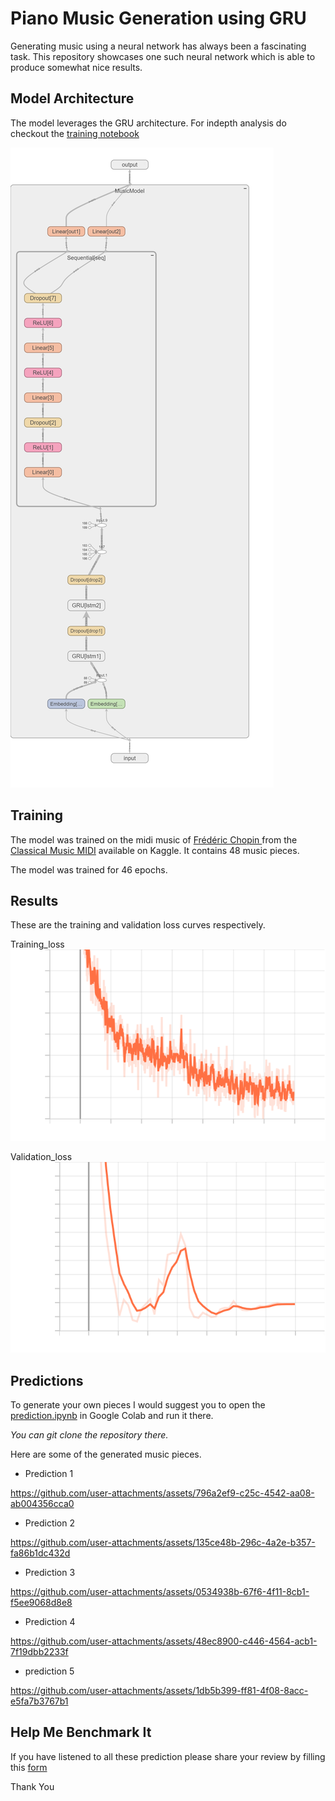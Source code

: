 # Piano Music Generation using GRU
Generating music using a neural network has always been a fascinating task.
This repository showcases one such neural network which  is able to produce somewhat nice results.

## Model Architecture
The model leverages the GRU architecture.
For indepth analysis do checkout the [training notebook](./MusicGen.ipynb)

![architecture](./results/version_0.png)

## Training
The model was trained on the midi music of [Frédéric Chopin
](https://en.wikipedia.org/wiki/Fr%C3%A9d%C3%A9ric_Chopin) from the [Classical Music MIDI](https://www.kaggle.com/datasets/soumikrakshit/classical-music-midi?select=albeniz)
available on Kaggle. It contains 48 music pieces.

The model was trained for 46 epochs.

## Results
These are the training and validation loss curves respectively.

Training_loss
![train loss](results/train_loss.svg)

Validation_loss
![validation loss](results/val_loss.svg)


## Predictions

To generate your own pieces I would suggest you to open the [prediction.ipynb](prediction.ipynb) in Google Colab and run it there.

*You can git clone the repository there.*

Here are some of the generated music pieces.

* Prediction 1
  
https://github.com/user-attachments/assets/796a2ef9-c25c-4542-aa08-ab004356cca0



* Prediction 2


https://github.com/user-attachments/assets/135ce48b-296c-4a2e-b357-fa86b1dc432d



* Prediction 3


https://github.com/user-attachments/assets/0534938b-67f6-4f11-8cb1-f5ee9068d8e8



* Prediction 4


https://github.com/user-attachments/assets/48ec8900-c446-4564-acb1-7f19dbb2233f


* prediction 5 

https://github.com/user-attachments/assets/1db5b399-ff81-4f08-8acc-e5fa7b3767b1


## Help Me Benchmark It

If you have listened to all these prediction please share your review by filling this [form](https://forms.gle/6JqQzFy8KrzDQByCA) 

Thank You
